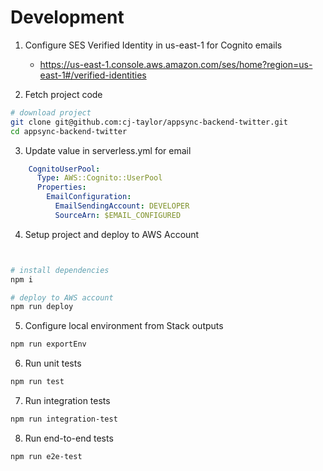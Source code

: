 # Development

1. Configure SES Verified Identity in us-east-1 for Cognito emails
    - https://us-east-1.console.aws.amazon.com/ses/home?region=us-east-1#/verified-identities

2. Fetch project code 

```bash
# download project
git clone git@github.com:cj-taylor/appsync-backend-twitter.git
cd appsync-backend-twitter
```

3. Update value in serverless.yml for email 

```yaml
    CognitoUserPool:
      Type: AWS::Cognito::UserPool
      Properties:
        EmailConfiguration:
          EmailSendingAccount: DEVELOPER
          SourceArn: $EMAIL_CONFIGURED
```

4. Setup project and deploy to AWS Account 

```bash


# install dependencies
npm i

# deploy to AWS account
npm run deploy
```

5. Configure local environment from Stack outputs 

```bash
npm run exportEnv
```

6. Run unit tests

```bash
npm run test
```

7. Run integration tests

```bash
npm run integration-test
```

8. Run end-to-end tests

```bash
npm run e2e-test
```